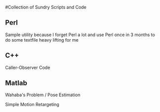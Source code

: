 #Collection of Sundry Scripts and Code
## Perl
Sample utility because I forget Perl a lot and use Perl once in 3 months to do some textfile heavy lifting for me
## C++
Caller-Observer Code
## Matlab
Wahaba's Problem / Pose Estimation

Simple Motion Retargeting
